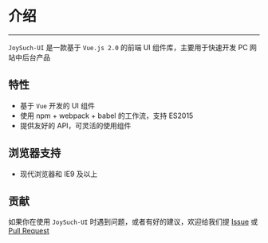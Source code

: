 # 介绍

----

`JoySuch-UI` 是一款基于 `Vue.js 2.0` 的前端 UI 组件库，主要用于快速开发 PC 网站中后台产品

## 特性

- 基于 `Vue` 开发的 UI 组件
- 使用 npm + webpack + babel 的工作流，支持 ES2015
- 提供友好的 API，可灵活的使用组件

## 浏览器支持

- 现代浏览器和 IE9 及以上

## 贡献

如果你在使用 `JoySuch-UI` 时遇到问题，或者有好的建议，欢迎给我们提 [Issue](https://github.com/736755244/JSUI/issues) 或 [Pull Request](https://github.com/736755244/JSUI/pulls)
